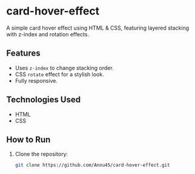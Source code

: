 # card-hover-effect
A simple card hover effect using HTML &amp; CSS, featuring layered stacking with z-index and rotation effects.

## Features
- Uses `z-index` to change stacking order.
- CSS `rotate` effect for a stylish look.
- Fully responsive.

## Technologies Used
- HTML
- CSS

## How to Run
1. Clone the repository:  
   ```bash
   git clone https://github.com/Annu45/card-hover-effect.git
